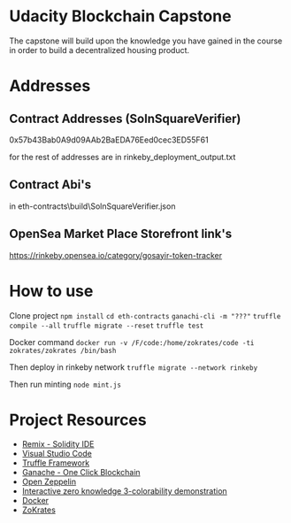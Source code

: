 # Udacity Blockchain Capstone

The capstone will build upon the knowledge you have gained in the course in order to build a decentralized housing product. 

# Addresses
## Contract Addresses (SolnSquareVerifier)
0x57b43Bab0A9d09AAb2BaEDA76Eed0cec3ED55F61

for the rest of addresses are in rinkeby_deployment_output.txt

## Contract Abi's
in eth-contracts\build\SolnSquareVerifier.json

## OpenSea Market Place Storefront link's
https://rinkeby.opensea.io/category/gosayir-token-tracker

# How to use
Clone project
`npm install`
`cd eth-contracts`
`ganachi-cli -m "???"`
`truffle compile --all`
`truffle migrate --reset`
`truffle test`

Docker command
`docker run -v /F/code:/home/zokrates/code -ti zokrates/zokrates /bin/bash`

Then deploy in rinkeby network
`truffle migrate --network rinkeby`

Then run minting
`node mint.js`

# Project Resources

* [Remix - Solidity IDE](https://remix.ethereum.org/)
* [Visual Studio Code](https://code.visualstudio.com/)
* [Truffle Framework](https://truffleframework.com/)
* [Ganache - One Click Blockchain](https://truffleframework.com/ganache)
* [Open Zeppelin ](https://openzeppelin.org/)
* [Interactive zero knowledge 3-colorability demonstration](http://web.mit.edu/~ezyang/Public/graph/svg.html)
* [Docker](https://docs.docker.com/install/)
* [ZoKrates](https://github.com/Zokrates/ZoKrates)
